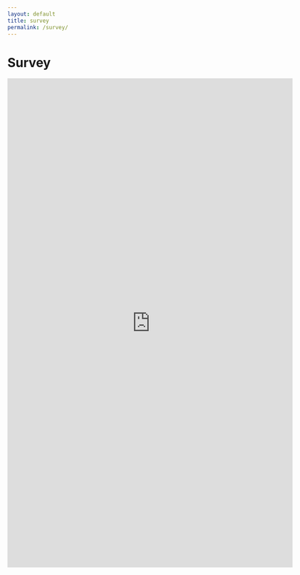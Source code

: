 ```yaml
---
layout: default
title: survey
permalink: /survey/
---
```

# Survey

<iframe src="https://docs.google.com/forms/d/e/1FAIpQLSfTC7yCNn9gfdqLlFUVv2q01vThsfE15MuOKPRM70wo-O_W-A/viewform?embedded=true" width="640" height="1097" frameborder="0" marginheight="0" marginwidth="0">Loading…</iframe>

